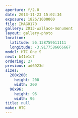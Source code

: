 ```yaml
---
aperture: f/2.0
date: 2013-11-23 15:02:34
exposure: 1826/1000000
file: IMAG0170
gallery: 2013-wallace-monument
layout: gallery-photo
location:
  latitude: 56.138759611111
  longitude: -3.9177586666667
model: HTC One S
next: b41e1c7
ordering: 27
previous: ad6923d
sizes:
  200x200:
    height: 200
    width: 200
  96x96:
    height: 96
    width: 96
title: null
make: HTC
---
```

